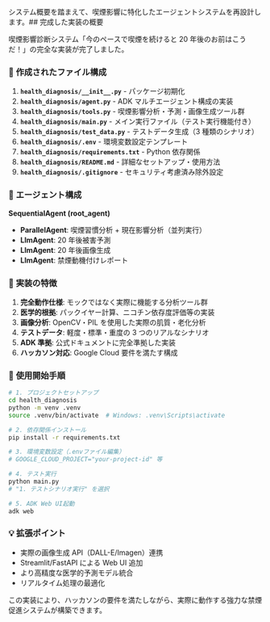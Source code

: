 システム概要を踏まえて、喫煙影響に特化したエージェントシステムを再設計します。## 完成した実装の概要

喫煙影響診断システム「今のペースで喫煙を続けると 20 年後のお前はこうだ！」の完全な実装が完了しました。

### 📁 **作成されたファイル構成**

1. **`health_diagnosis/__init__.py`** - パッケージ初期化
2. **`health_diagnosis/agent.py`** - ADK マルチエージェント構成の実装
3. **`health_diagnosis/tools.py`** - 喫煙影響分析・予測・画像生成ツール群
4. **`health_diagnosis/main.py`** - メイン実行ファイル（テスト実行機能付き）
5. **`health_diagnosis/test_data.py`** - テストデータ生成（3 種類のシナリオ）
6. **`health_diagnosis/.env`** - 環境変数設定テンプレート
7. **`health_diagnosis/requirements.txt`** - Python 依存関係
8. **`health_diagnosis/README.md`** - 詳細なセットアップ・使用方法
9. **`health_diagnosis/.gitignore`** - セキュリティ考慮済み除外設定

### 🤖 **エージェント構成**

**SequentialAgent (root_agent)**

- **ParallelAgent**: 喫煙習慣分析 + 現在影響分析（並列実行）
- **LlmAgent**: 20 年後被害予測
- **LlmAgent**: 20 年後画像生成
- **LlmAgent**: 禁煙動機付けレポート

### 🔧 **実装の特徴**

1. **完全動作仕様**: モックではなく実際に機能する分析ツール群
2. **医学的根拠**: パックイヤー計算、ニコチン依存度評価等の実装
3. **画像分析**: OpenCV・PIL を使用した実際の肌質・老化分析
4. **テストデータ**: 軽度・標準・重度の 3 つのリアルなシナリオ
5. **ADK 準拠**: 公式ドキュメントに完全準拠した実装
6. **ハッカソン対応**: Google Cloud 要件を満たす構成

### 🚀 **使用開始手順**

```bash
# 1. プロジェクトセットアップ
cd health_diagnosis
python -m venv .venv
source .venv/bin/activate  # Windows: .venv\Scripts\activate

# 2. 依存関係インストール
pip install -r requirements.txt

# 3. 環境変数設定（.envファイル編集）
# GOOGLE_CLOUD_PROJECT="your-project-id" 等

# 4. テスト実行
python main.py
# "1. テストシナリオ実行" を選択

# 5. ADK Web UI起動
adk web
```

### 💡 **拡張ポイント**

- 実際の画像生成 API（DALL-E/Imagen）連携
- Streamlit/FastAPI による Web UI 追加
- より高精度な医学的予測モデル統合
- リアルタイム処理の最適化

この実装により、ハッカソンの要件を満たしながら、実際に動作する強力な禁煙促進システムが構築できます。
